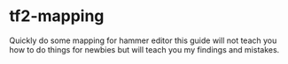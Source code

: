 # tf2-mapping
Quickly do some mapping for hammer editor this guide will not teach you how to do things for newbies but will teach you my findings and mistakes.

